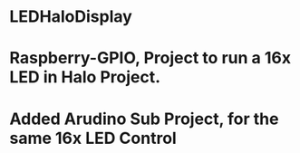 # LEDHaloDisplay
# Raspberry-GPIO, Project to run a 16x LED in Halo Project.
# Added Arudino Sub Project, for the same 16x LED Control


